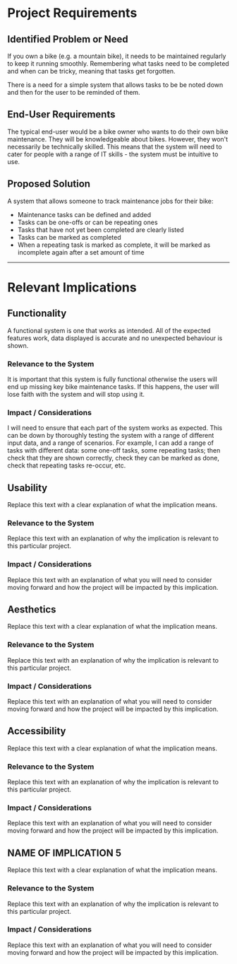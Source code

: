 # Project Requirements

## Identified Problem or Need

If you own a bike (e.g. a mountain bike), it needs to be maintained regularly to keep it running smoothly. Remembering what tasks need to be completed and when can be tricky, meaning that tasks get forgotten.

There is a need for a simple system that allows tasks to be be noted down and then for the user to be reminded of them.


## End-User Requirements

The typical end-user would be a bike owner who wants to do their own bike maintenance. They will be knowledgeable about bikes. However, they won't necessarily be technically skilled. This means that the system will need to cater for people with a range of IT skills - the system must be intuitive to use.


## Proposed Solution

A system that allows someone to track maintenance jobs for their bike:
- Maintenance tasks can be defined and added
- Tasks can be one-offs or can be repeating ones
- Tasks that have not yet been completed are clearly listed
- Tasks can be marked as completed
- When a repeating task is marked as complete, it will be marked as incomplete again after a set amount of time


---

# Relevant Implications

## Functionality

A functional system is one that works as intended. All of the expected features work, data displayed is accurate and no unexpected behaviour is shown.

### Relevance to the System

It is important that this system is fully functional otherwise the users will end up missing key bike maintenance tasks. If this happens, the user will lose faith with the system and will stop using it.

### Impact / Considerations

I will need to ensure that each part of the system works as expected. This can be down by thoroughly testing the system with a range of different input data, and a range of scenarios. For example, I can add a range of tasks with different data: some one-off tasks, some repeating tasks; then check that they are shown correctly, check they can be marked as done, check that repeating tasks re-occur, etc.


## Usability

Replace this text with a clear explanation of what the implication means.

### Relevance to the System

Replace this text with an explanation of why the implication is relevant to this particular project.

### Impact / Considerations

Replace this text with an explanation of what you will need to consider moving forward and how the project will be impacted by this implication.



## Aesthetics

Replace this text with a clear explanation of what the implication means.

### Relevance to the System

Replace this text with an explanation of why the implication is relevant to this particular project.

### Impact / Considerations

Replace this text with an explanation of what you will need to consider moving forward and how the project will be impacted by this implication.



## Accessibility

Replace this text with a clear explanation of what the implication means.

### Relevance to the System

Replace this text with an explanation of why the implication is relevant to this particular project.

### Impact / Considerations

Replace this text with an explanation of what you will need to consider moving forward and how the project will be impacted by this implication.



## NAME OF IMPLICATION 5

Replace this text with a clear explanation of what the implication means.

### Relevance to the System

Replace this text with an explanation of why the implication is relevant to this particular project.

### Impact / Considerations

Replace this text with an explanation of what you will need to consider moving forward and how the project will be impacted by this implication.


